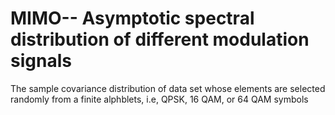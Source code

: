 # MIMO-- Asymptotic spectral distribution of different modulation signals


The sample covariance distribution of data set whose elements are selected randomly from a finite alphblets, i.e, QPSK, 16 QAM, or 64 QAM symbols
